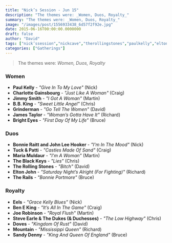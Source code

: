 ```yaml
---
title: "Nick’s Session - Jun 15"
description: "The themes were: _Women, Duos, Royalty_"
summary: "The themes were: _Women, Duos, Royalty_"
image: "/images/post/1556933438_6d57f2f92e.jpg"
date: 2015-06-16T00:00:00.0000000
draft: false
author: "David"
tags: ["nick’ssession","nickcave","therollingstones","paulkelly","eltonjohn","jamestaylor","steveearle","brighteyes","conoroberst","bonnieraitt","doves","therails","eels","sandydenny","theblackkeys","bbking","mountain","mariamuldaur","beneking","jimmysmith","grinderman","joerobinson","tuckandpatti","johnleehooker","charlottegainsbourg"]
categories: ["Gatherings"]
---
```

> The themes were: _Women, Duos, Royalty_
### Women
- **Paul Kelly** - _"Give In To My Love"_ (Nick)
- **Charlotte Gainsbourg** - _"Just Like A Woman"_ (Craig)
- **Jimmy Smith** - _"I Got A Woman"_ (Martin)
- **B.B. King** - _"Sweet Little Angel"_ (Chris)
- **Grinderman** - _"Go Tell The Women"_ (David)
- **James Taylor** - _"Woman’s Gotta Have It"_ (Richard)
- **Bright Eyes** - _"First Day Of My Life"_ (Bruce)
### Duos
- **Bonnie Raitt and John Lee Hooker** - _"I'm In The Mood"_ (Nick)
- **Tuck & Patti** - _"Castles Made Of Sand"_ (Craig)
- **Maria Muldaur** - _"I'm A Woman"_ (Martin)
- **The Black Keys** - _"Lies"_ (Chris)
- **The Rolling Stones** - _"Bitch"_ (David)
- **Elton John** - _"Saturday Night’s Alright (For Fighting)"_ (Richard)
- **The Rails** - _"Bonnie Portmore"_ (Bruce)
### Royalty
- **Eels** - _"Grace Kelly Blues"_ (Nick)
- **Ben E King** - _"It’s All In The Game"_ (Craig)
- **Joe Robinson** - _"Royal Flush"_ (Martin)
- **Steve Earle & The Dukes (& Duchesses)** - _"The Low Highway"_ (Chris)
- **Doves** - _"Kingdom Of Rust"_ (David)
- **Mountain** - _"Mississippi Queen"_ (Richard)
- **Sandy Denny** - _"King And Queen Of England"_ (Bruce)

